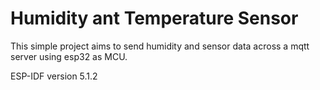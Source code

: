 # Humidity ant Temperature Sensor

This simple project aims to send humidity and sensor data across a mqtt server
using esp32 as MCU.

ESP-IDF version 5.1.2



